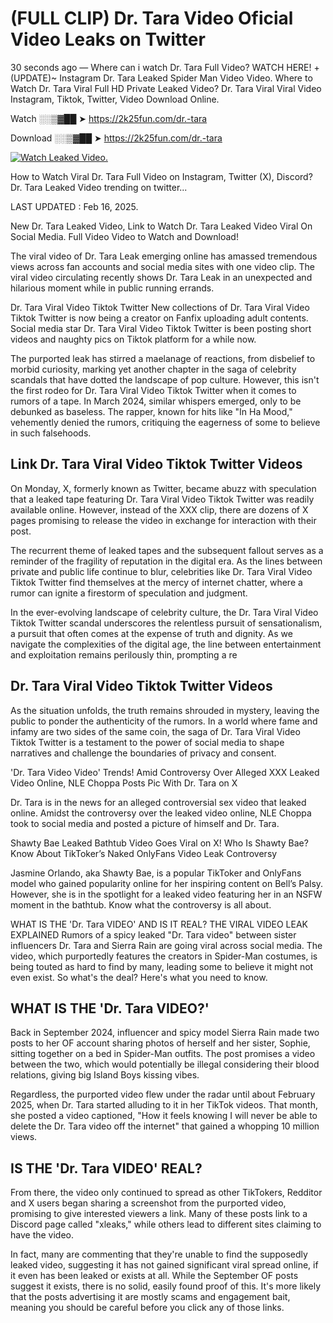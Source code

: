 # (FULL CLIP) Dr. Tara Video Oficial Video Leaks on Twitter

30 seconds ago — Where can i watch Dr. Tara Full Video? WATCH HERE! +(UPDATE)~ Instagram Dr. Tara Leaked Spider Man Video Video. Where to Watch Dr. Tara Viral Full HD Private Leaked Video? Dr. Tara Viral Viral Video Instagram, Tiktok, Twitter, Video Download Online.

Watch ░░▒▓██ ➤ https://2k25fun.com/dr.-tara

Download ░░▒▓██ ➤ https://2k25fun.com/dr.-tara

[![Watch Leaked Video.](https://miro.medium.com/v2/resize:fit:828/format:webp/1*cilzJN44JGOrTw9NJCrNHA.gif "Watch Leaked Video")](https://2k25fun.com/dr.-tara)

How to Watch Viral Dr. Tara Full Video on Instagram, Twitter (X), Discord? Dr. Tara Leaked Video trending on twitter...

LAST UPDATED : Feb 16, 2025.

New Dr. Tara Leaked Video, Link to Watch Dr. Tara Leaked Video Viral On Social Media. Full Video Video to Watch and Download!

The viral video of Dr. Tara Leak emerging online has amassed tremendous views across fan accounts and social media sites with one video clip. The viral video circulating recently shows Dr. Tara Leak in an unexpected and hilarious moment while in public running errands.

Dr. Tara Viral Video Tiktok Twitter New collections of Dr. Tara Viral Video Tiktok Twitter is now being a creator on Fanfix uploading adult contents. Social media star Dr. Tara Viral Video Tiktok Twitter is been posting short videos and naughty pics on Tiktok platform for a while now.

The purported leak has stirred a maelanage of reactions, from disbelief to morbid curiosity, marking yet another chapter in the saga of celebrity scandals that have dotted the landscape of pop culture. However, this isn't the first rodeo for Dr. Tara Viral Video Tiktok Twitter when it comes to rumors of a tape. In March 2024, similar whispers emerged, only to be debunked as baseless. The rapper, known for hits like "In Ha Mood," vehemently denied the rumors, critiquing the eagerness of some to believe in such falsehoods.

## Link Dr. Tara Viral Video Tiktok Twitter Videos

On Monday, X, formerly known as Twitter, became abuzz with speculation that a leaked tape featuring Dr. Tara Viral Video Tiktok Twitter was readily available online. However, instead of the XXX clip, there are dozens of X pages promising to release the video in exchange for interaction with their post.

The recurrent theme of leaked tapes and the subsequent fallout serves as a reminder of the fragility of reputation in the digital era. As the lines between private and public life continue to blur, celebrities like Dr. Tara Viral Video Tiktok Twitter find themselves at the mercy of internet chatter, where a rumor can ignite a firestorm of speculation and judgment.

In the ever-evolving landscape of celebrity culture, the Dr. Tara Viral Video Tiktok Twitter scandal underscores the relentless pursuit of sensationalism, a pursuit that often comes at the expense of truth and dignity. As we navigate the complexities of the digital age, the line between entertainment and exploitation remains perilously thin, prompting a re

##  Dr. Tara Viral Video Tiktok Twitter Videos

As the situation unfolds, the truth remains shrouded in mystery, leaving the public to ponder the authenticity of the rumors. In a world where fame and infamy are two sides of the same coin, the saga of Dr. Tara Viral Video Tiktok Twitter is a testament to the power of social media to shape narratives and challenge the boundaries of privacy and consent.

'Dr. Tara Video Video' Trends! Amid Controversy Over Alleged XXX Leaked Video Online, NLE Choppa Posts Pic With Dr. Tara on X

Dr. Tara is in the news for an alleged controversial sex video that leaked online. Amidst the controversy over the leaked video online, NLE Choppa took to social media and posted a picture of himself and Dr. Tara.

Shawty Bae Leaked Bathtub Video Goes Viral on X! Who Is Shawty Bae? Know About TikToker’s Naked OnlyFans Video Leak Controversy

Jasmine Orlando, aka Shawty Bae, is a popular TikToker and OnlyFans model who gained popularity online for her inspiring content on Bell’s Palsy. However, she is in the spotlight for a leaked video featuring her in an NSFW moment in the bathtub. Know what the controversy is all about.

WHAT IS THE 'Dr. Tara VIDEO' AND IS IT REAL? THE VIRAL VIDEO LEAK EXPLAINED Rumors of a spicy leaked "Dr. Tara video" between sister influencers Dr. Tara and Sierra Rain are going viral across social media. The video, which purportedly features the creators in Spider-Man costumes, is being touted as hard to find by many, leading some to believe it might not even exist. So what's the deal? Here's what you need to know.

## WHAT IS THE 'Dr. Tara VIDEO?'

Back in September 2024, influencer and spicy model Sierra Rain made two posts to her OF account sharing photos of herself and her sister, Sophie, sitting together on a bed in Spider-Man outfits. The post promises a video between the two, which would potentially be illegal considering their blood relations, giving big Island Boys kissing vibes.

Regardless, the purported video flew under the radar until about February 2025, when Dr. Tara started alluding to it in her TikTok videos. That month, she posted a video captioned, "How it feels knowing I will never be able to delete the Dr. Tara video off the internet" that gained a whopping 10 million views.

## IS THE 'Dr. Tara VIDEO' REAL?

From there, the video only continued to spread as other TikTokers, Redditor and X users began sharing a screenshot from the purported video, promising to give interested viewers a link. Many of these posts link to a Discord page called "xleaks," while others lead to different sites claiming to have the video.

In fact, many are commenting that they're unable to find the supposedly leaked video, suggesting it has not gained significant viral spread online, if it even has been leaked or exists at all. While the September OF posts suggest it exists, there is no solid, easily found proof of this. It's more likely that the posts advertising it are mostly scams and engagement bait, meaning you should be careful before you click any of those links.